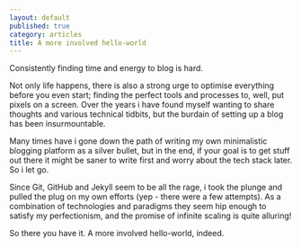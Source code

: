 ```yaml
---
layout: default
published: true
category: articles
title: A more involved hello-world
---
```


Consistently finding time and energy to blog is hard. 

Not only life happens, there is also a strong urge to optimise everything before you even start; finding the perfect tools and processes to, well, put pixels on a screen. Over the years i have found myself wanting to share thoughts and various technical tidbits, but the burdain of setting up a blog has been insurmountable. 

Many times have i gone down the path of writing my own minimalistic blogging platform as a silver bullet, but in the end, if your goal is to get stuff out there it might be saner to write first and worry about the tech stack later. So i let go.

Since Git, GitHub and Jekyll seem to be all the rage, i took the plunge and pulled the plug on my own efforts (yep - there were a few attempts). As a combination of technologies and paradigms they seem hip enough to satisfy my perfectionism, and the promise of infinite scaling is quite alluring! 

So there you have it. A more involved hello-world, indeed.